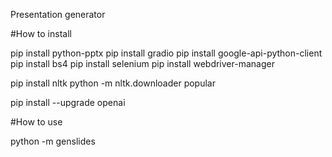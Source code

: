 Presentation generator

#How to install

pip install python-pptx
pip install gradio
pip install google-api-python-client
pip install bs4
pip install selenium 
pip install webdriver-manager

pip install nltk
python -m nltk.downloader popular

pip install --upgrade openai

#How to use

python -m genslides
